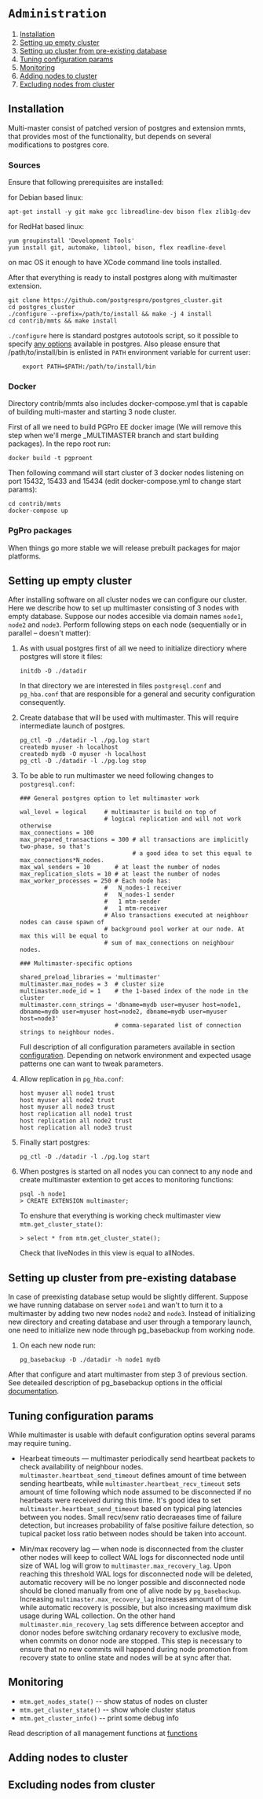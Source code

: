 # `Administration`

1. [Installation](#installation)
1. [Setting up empty cluster](#setting-up-empty-cluster)
1. [Setting up cluster from pre-existing database](#setting-up-cluster-from-pre-existing-database)
1. [Tuning configuration params](#tuning-configuration-params)
1. [Monitoring](#monitoring)
1. [Adding nodes to cluster](#adding-nodes-to-cluster)
1. [Excluding nodes from cluster](#excluding-nodes-from-cluster)



## Installation

Multi-master consist of patched version of postgres and extension mmts, that provides most of the functionality, but depends on several modifications to postgres core.


### Sources

Ensure that following prerequisites are installed: 

for Debian based linux:

```
apt-get install -y git make gcc libreadline-dev bison flex zlib1g-dev
```

for RedHat based linux:

```
yum groupinstall 'Development Tools'
yum install git, automake, libtool, bison, flex readline-devel
```

on mac OS it enough to have XCode command line tools installed.

After that everything is ready to install postgres along with multimaster extension.

```
git clone https://github.com/postgrespro/postgres_cluster.git
cd postgres_cluster
./configure --prefix=/path/to/install && make -j 4 install
cd contrib/mmts && make install
```

```./configure``` here is standard postgres autotools script, so it possible to specify [any options](https://www.postgresql.org/docs/9.6/static/install-procedure.html) available in postgres. Also please ensure that /path/to/install/bin is enlisted in ```PATH``` environment variable for current user:

```
    export PATH=$PATH:/path/to/install/bin
```


### Docker

Directory contrib/mmts also includes docker-compose.yml that is capable of building multi-master and starting 3 node cluster.

First of all we need to build PGPro EE docker image (We will remove this step when we'll merge _MULTIMASTER branch and start building packages). In the repo root run:
```
docker build -t pgproent
```

Then following command will start cluster of 3 docker nodes listening on port 15432, 15433 and 15434 (edit docker-compose.yml to change start params):
```
cd contrib/mmts
docker-compose up
```

### PgPro packages

When things go more stable we will release prebuilt packages for major platforms.



## Setting up empty cluster

After installing software on all cluster nodes we can configure our cluster. Here we describe how to set up multimaster consisting of 3 nodes with empty database. Suppose our nodes accesible via domain names ```node1```, ```node2``` and ```node3```. Perform following steps on each node (sequentially or in parallel – doesn't matter):

1. As with usual postgres first of all we need to initialize directiory where postgres will store it files:
    ```
    initdb -D ./datadir
    ```
    In that directory we are interested in files ```postgresql.conf``` and ```pg_hba.conf``` that are responsible for a general and security configuration consequently.

1. Create database that will be used with multimaster. This will require intermediate launch of postgres.

    ```
    pg_ctl -D ./datadir -l ./pg.log start
    createdb myuser -h localhost
    createdb mydb -O myuser -h localhost
    pg_ctl -D ./datadir -l ./pg.log stop
    ```

1. To be able to run multimaster we need following changes to ```postgresql.conf```:

    ```
    ### General postgres option to let multimaster work

    wal_level = logical     # multimaster is build on top of
                            # logical replication and will not work otherwise
    max_connections = 100
    max_prepared_transactions = 300 # all transactions are implicitly two-phase, so that's
                                    # a good idea to set this equal to max_connections*N_nodes.
    max_wal_senders = 10       # at least the number of nodes
    max_replication_slots = 10 # at least the number of nodes
    max_worker_processes = 250 # Each node has:
                            #   N_nodes-1 receiver
                            #   N_nodes-1 sender
                            #   1 mtm-sender
                            #   1 mtm-receiver
                            # Also transactions executed at neighbour nodes can cause spawn of
                            # background pool worker at our node. At max this will be equal to
                            # sum of max_connections on neighbour nodes.

    ### Multimaster-specific options

    shared_preload_libraries = 'multimaster'
    multimaster.max_nodes = 3  # cluster size
    multimaster.node_id = 1    # the 1-based index of the node in the cluster
    multimaster.conn_strings = 'dbname=mydb user=myuser host=node1, dbname=mydb user=myuser host=node2, dbname=mydb user=myuser host=node3'
                               # comma-separated list of connection strings to neighbour nodes.
    ```

    Full description of all configuration parameters available in section [configuration](doc/configuration.md). Depending on network environment and expected usage patterns one can want to tweak parameters.

1. Allow replication in `pg_hba.conf`:

    ```
    host myuser all node1 trust
    host myuser all node2 trust
    host myuser all node3 trust
    host replication all node1 trust
    host replication all node2 trust
    host replication all node3 trust
    ```

1. Finally start postgres:

    ```
    pg_ctl -D ./datadir -l ./pg.log start
    ```

1. When postgres is started on all nodes you can connect to any node and create multimaster extention to get acces to monitoring functions:
    ```
    psql -h node1
    > CREATE EXTENSION multimaster;
    ```

    To enshure that everything is working check multimaster view ```mtm.get_cluster_state()```:

    ```
    > select * from mtm.get_cluster_state();
    ```

    Check that liveNodes in this view is equal to allNodes.


## Setting up cluster from pre-existing database

In case of preexisting database setup would be slightly different. Suppose we have running database on server ```node1``` and wan't to turn it to a multimaster by adding two new nodes ```node2``` and ```node3```. Instead of initializing new directory and creating database and user through a temporary launch, one need to initialize new node through pg_basebackup from working node.

1. On each new node run:

    ```
    pg_basebackup -D ./datadir -h node1 mydb
    ```

After that configure and atart multimaster from step 3 of previous section. See deteailed description of pg_basebackup options in the official [documentation](https://www.postgresql.org/docs/9.6/static/app-pgbasebackup.html).


## Tuning configuration params

While multimaster is usable with default configuration optins several params may require tuning.

* Hearbeat timeouts — multimaster periodically send heartbeat packets to check availability of neighbour nodes. ```multimaster.heartbeat_send_timeout``` defines amount of time between sending heartbeats, while ```multimaster.heartbeat_recv_timeout``` sets amount of time following which node assumed to be disconnected if no hearbeats were received during this time. It's good idea to set ```multimaster.heartbeat_send_timeout``` based on typical ping latencies between you nodes. Small recv/senv ratio decraeases time of failure detection, but increases probability of false positive failure detection, so tupical packet loss ratio between nodes should be taken into account.

* Min/max recovery lag — when node is disconnected from the cluster other nodes will keep to collect WAL logs for disconnected node until size of WAL log will grow to ```multimaster.max_recovery_lag```. Upon reaching this threshold WAL logs for disconnected node will be deleted, automatic recovery will be no longer possible and disconnected node should be cloned manually from one of alive node by ```pg_basebackup```. Increasing ```multimaster.max_recovery_lag``` increases amount of time while automatic recovery is possible, but also increasing maximum disk usage during WAL collection. On the other hand ```multimaster.min_recovery_lag``` sets difference between acceptor and donor nodes before switching ordanary recovery to exclusive mode, when commits on donor node are stopped. This step is necessary to ensure that no new commits will happend during node promotion from recovery state to online state and nodes will be at sync after that.


## Monitoring

* `mtm.get_nodes_state()` -- show status of nodes on cluster
* `mtm.get_cluster_state()` -- show whole cluster status
* `mtm.get_cluster_info()` -- print some debug info

Read description of all management functions at [functions](doc/functions.md)

## Adding nodes to cluster
## Excluding nodes from cluster

